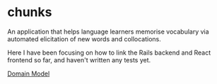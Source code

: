 # chunks
An application that helps language learners memorise vocabulary via automated elicitation of new words and collocations.

Here I have been focusing on how to link the Rails backend and React frontend so far, and haven't written any tests yet.

<a href="https://drive.google.com/file/d/1DaTtb8smjyPhze64KpjcUJHN1Y5fiT3w/view?usp=sharing" target="_blank">Domain Model</a>
